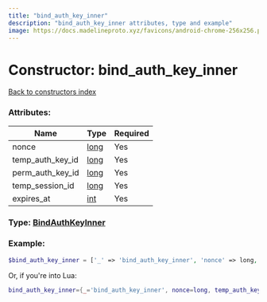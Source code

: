 ```yaml
---
title: "bind_auth_key_inner"
description: "bind_auth_key_inner attributes, type and example"
image: https://docs.madelineproto.xyz/favicons/android-chrome-256x256.png
---
```

# Constructor: bind\_auth\_key\_inner  
[Back to constructors index](index.md)



### Attributes:

| Name     |    Type       | Required |
|----------|---------------|----------|
|nonce|[long](../types/long.md) | Yes|
|temp\_auth\_key\_id|[long](../types/long.md) | Yes|
|perm\_auth\_key\_id|[long](../types/long.md) | Yes|
|temp\_session\_id|[long](../types/long.md) | Yes|
|expires\_at|[int](../types/int.md) | Yes|



### Type: [BindAuthKeyInner](../types/BindAuthKeyInner.md)


### Example:

```php
$bind_auth_key_inner = ['_' => 'bind_auth_key_inner', 'nonce' => long, 'temp_auth_key_id' => long, 'perm_auth_key_id' => long, 'temp_session_id' => long, 'expires_at' => int];
```  


Or, if you're into Lua:

```lua
bind_auth_key_inner={_='bind_auth_key_inner', nonce=long, temp_auth_key_id=long, perm_auth_key_id=long, temp_session_id=long, expires_at=int}

```


